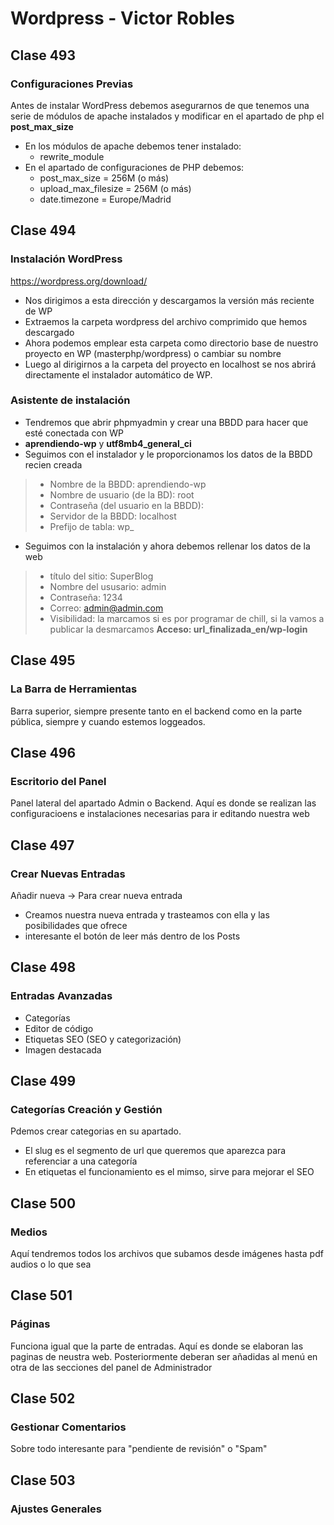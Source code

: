 # Wordpress - Victor Robles
## Clase 493
### Configuraciones Previas 
Antes de instalar WordPress debemos asegurarnos de que tenemos una serie de módulos de apache instalados y modificar en el apartado de php el **post_max_size**
- En los módulos de apache debemos tener instalado:
	+ rewrite_module
- En el apartado de configuraciones de PHP debemos:
	+ post_max_size = 256M (o más)
	+ upload_max_filesize = 256M (o más)
	+ date.timezone = Europe/Madrid

## Clase 494
### Instalación WordPress
https://wordpress.org/download/
- Nos dirigimos a esta dirección y descargamos la versión más reciente de WP
- Extraemos la carpeta wordpress del archivo comprimido que hemos descargado
- Ahora podemos emplear esta carpeta como directorio base de nuestro proyecto en WP (masterphp/wordpress) o cambiar su nombre
- Luego al dirigirnos a la carpeta del proyecto en localhost se nos abrirá directamente el instalador automático de WP.
### Asistente de instalación
- Tendremos que abrir phpmyadmin y crear una BBDD para hacer que esté conectada con WP
- **aprendiendo-wp** y **utf8mb4_general_ci**
- Seguimos con el instalador y le proporcionamos los datos de la BBDD recien creada
> - Nombre de la BBDD: aprendiendo-wp
> - Nombre de usuario (de la BD): root
> - Contraseña (del usuario en la BBDD): 
> - Servidor de la BBDD: localhost
> - Prefijo de tabla: wp_
- Seguimos con la instalación y ahora debemos rellenar los datos de la web
> - título del sitio: SuperBlog
> - Nombre del ususario: admin
> - Contraseña: 1234
> - Correo: admin@admin.com
> - Visibilidad:  la marcamos si es por programar de chill, si la vamos a publicar la desmarcamos
**Acceso: url_finalizada_en/wp-login**

## Clase 495
### La Barra de Herramientas
Barra superior, siempre presente tanto en el backend como en la parte pública, siempre y cuando estemos loggeados.

## Clase 496
### Escritorio del Panel
Panel lateral del apartado Admin o Backend. Aquí es donde se realizan las configuracioens e instalaciones necesarias para ir editando nuestra web

## Clase 497
### Crear Nuevas Entradas
Añadir nueva -> Para crear nueva entrada
- Creamos nuestra nueva entrada y trasteamos con ella y las posibilidades que ofrece
- interesante el botón de leer más dentro de los Posts

## Clase 498
### Entradas Avanzadas
- Categorías
- Editor de código
- Etiquetas SEO (SEO y categorización)
- Imagen destacada

## Clase 499
### Categorías Creación y Gestión
Pdemos crear categorias en su apartado.
- El slug es el segmento de url que queremos que aparezca para referenciar a una categoría
- En etiquetas el funcionamiento es el mimso, sirve para mejorar el SEO

## Clase 500
### Medios
Aquí tendremos todos los archivos que subamos desde imágenes hasta pdf audios o lo que sea

## Clase 501
### Páginas
Funciona igual que la parte de entradas. Aquí es donde se elaboran las paginas de neustra web. Posteriormente deberan ser añadidas al menú en otra de las secciones del panel de Administrador

## Clase 502
### Gestionar Comentarios
Sobre todo interesante para "pendiente de revisión" o "Spam"

## Clase 503
### Ajustes Generales










